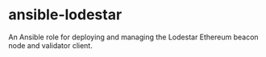 # ansible-lodestar
An Ansible role for deploying and managing the Lodestar Ethereum beacon node and validator client.

